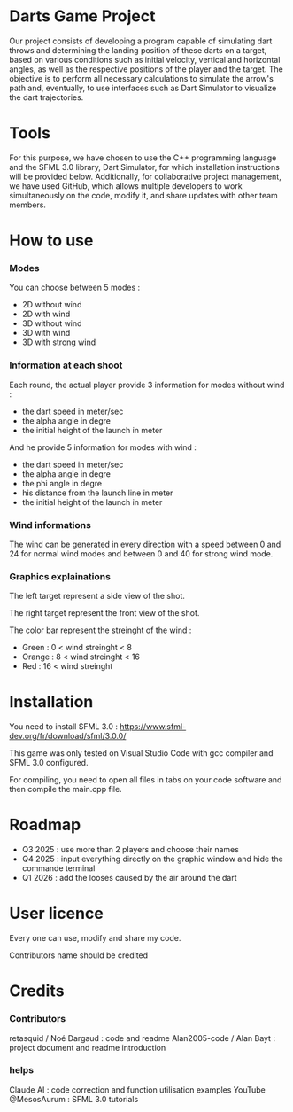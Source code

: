 # Darts Game Project
Our project consists of developing a program capable of simulating dart throws and determining the landing position of these darts on a target, based on various conditions such as initial velocity, vertical and horizontal angles, as well as the respective positions of the player and the target. The objective is to perform all necessary calculations to simulate the arrow's path and, eventually, to use interfaces such as Dart Simulator to visualize the dart trajectories.

# Tools
For this purpose, we have chosen to use the C++ programming language and the SFML 3.0 library, Dart Simulator, for which installation instructions will be provided below. Additionally, for collaborative project management, we have used GitHub, which allows multiple developers to work simultaneously on the code, modify it, and share updates with other team members.

# How to use

### Modes

You can choose between 5 modes :
* 2D without wind
*  2D with wind
*  3D without wind
*  3D with wind
*  3D with strong wind

### Information at each shoot

Each round, the actual player provide 3 information for modes without wind : 
* the dart speed in meter/sec
* the alpha angle in degre
* the initial height of the launch in meter

And he provide 5 information for modes with wind : 
* the dart speed in meter/sec
* the alpha angle in degre
* the phi angle in degre
* his distance from the launch line in meter
* the initial height of the launch in meter
### Wind informations

The wind can be generated in every direction with a speed between 0 and 24 for normal wind modes and between 0 and 40 for strong wind mode.

### Graphics explainations

The left target represent a side view of the shot. 

The right target represent the front view of the shot.

The color bar represent the streinght of the wind :
- Green :   0 < wind streinght < 8
- Orange :  8 < wind streinght < 16
- Red :    16 < wind streinght 

# Installation
You need to install SFML 3.0 : https://www.sfml-dev.org/fr/download/sfml/3.0.0/

This game was only tested on Visual Studio Code with gcc compiler and SFML 3.0 configured.

For compiling, you need to open all files in tabs on your code software and then compile the main.cpp file.

# Roadmap
- Q3 2025 : use more than 2 players and choose their names
- Q4 2025 : input everything directly on the graphic window and hide the commande terminal
- Q1 2026 : add the looses caused by the air around the dart

# User licence

Every one can use, modify and share my code.

Contributors name should be credited

# Credits

### Contributors
retasquid / Noé Dargaud : code and readme
Alan2005-code / Alan Bayt : project document and readme introduction

### helps
Claude AI : code correction and function utilisation examples
YouTube @MesosAurum : SFML 3.0 tutorials
